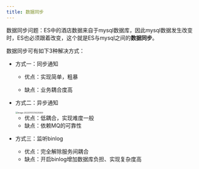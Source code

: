 ```yaml
---
title: 数据同步
---
```


数据同步问题：ES中的酒店数据来自于mysql数据库，因此mysql数据发生改变时，ES也必须跟着改变，这个就是ES与mysql之间的**数据同步**。

数据同步可有如下3种解决方式：

- 方式一：同步通知

    - 优点：实现简单，粗暴

    - 缺点：业务耦合度高

- 方式二：异步通知

    <img src="https://figure-bed.chua-n.com/notebook/数据库/Elasticsearch/image-20220101213025069.png" alt="image-20220101213025069" style="zoom:36%;" />

    - 优点：低耦合，实现难度一般
    - 缺点：依赖MQ的可靠性

- 方式三：监听binlog

    - 优点：完全解除服务间耦合
    - 缺点：开启binlog增加数据库负担、实现复杂度高